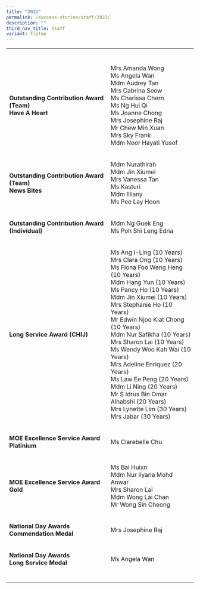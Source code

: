 ```yaml
---
title: "2022"
permalink: /success-stories/staff/2022/
description: ""
third_nav_title: Staff
variant: tiptap
---
```

<table><tbody><tr><th rowspan="1" colspan="1"><p></p></th><th rowspan="1" colspan="1"><p></p></th></tr><tr><td rowspan="1" colspan="1"><p><strong>Outstanding Contribution Award (Team)<br>Have A Heart</strong></p></td><td rowspan="1" colspan="1"><p>Mrs Amanda Wong<br>Ms Angela Wan<br>Mdm Audrey Tan<br>Mrs Cabrina Seow<br>Ms Charissa Chern<br>Ms Ng Hui Qi<br>Ms Joanne Chong<br>Mrs Josephine Raj<br>Mr Chew Min Xuan<br>Mrs Sky Frank<br>Mdm Noor Hayati Yusof</p></td></tr><tr><td rowspan="1" colspan="1"><p><strong>Outstanding Contribution Award (Team)<br>News Bites</strong></p></td><td rowspan="1" colspan="1"><p>Mdm Nurathirah<br>Mdm Jin Xiumei<br>Mrs Vanessa Tan<br>Ms Kasturi<br>Mdm Illiany<br>Ms Pee Lay Hoon</p></td></tr><tr><td rowspan="1" colspan="1"><p><strong>Outstanding Contribution Award (Individual)</strong></p></td><td rowspan="1" colspan="1"><p></p><p>Mdm Ng Guek Eng<br>Ms Poh Shi Leng Edna</p></td></tr><tr><td rowspan="1" colspan="1"><p><strong>Long Service Award (CHIJ)</strong></p></td><td rowspan="1" colspan="1"><p>Ms Ang I-Ling (10 Years) <br>Mrs Clara Ong (10 Years) <br>Ms Fiona Foo Weng Heng (10 Years) <br>Mdm Hang Yun (10 Years) <br>Ms Pancy Ho (10 Years) <br>Mdm Jin Xiumei (10 Years) <br>Mrs Stephanie Ho (10 Years) <br>Mr Edwin Njoo Kiat Chong (10 Years) <br>Mdm Nur Safikha (10 Years) <br>Mrs Sharon Lai (10 Years) <br>Ms Wendy Woo Kah Wai (10 Years) <br>Mrs Adeline Enriquez (20 Years) <br>Ms Law Ee Peng (20 Years) <br>Mdm Li Ning (20 Years) <br>Mr S Idrus Bin Omar Alhabshi (20 Years) <br>Mrs Lynette Lim (30 Years) <br>Mrs Jabar (30 Years)</p></td></tr><tr><td rowspan="1" colspan="1"><p><strong>MOE Excellence Service Award<br>Platinium</strong></p></td><td rowspan="1" colspan="1"><p>Ms Clarebelle Chu</p></td></tr><tr><td rowspan="1" colspan="1"><p><strong>MOE Excellence Service Award<br>Gold</strong></p></td><td rowspan="1" colspan="1"><p>Ms Bai Huixn <br>Mdm Nur Ilyana Mohd Anwar <br>Mrs Sharon Lai <br>Mdm Wong Lai Chan <br>Mr Wong Sin Cheong</p></td></tr><tr><td rowspan="1" colspan="1"><p><strong>National Day Awards<br>Commendation Medal</strong></p></td><td rowspan="1" colspan="1"><p>Mrs Josephine Raj</p></td></tr><tr><td rowspan="1" colspan="1"><p><strong>National Day Awards<br>Long Service Medal</strong></p></td><td rowspan="1" colspan="1"><p>Ms Angela Wan</p></td></tr><tr><td rowspan="1" colspan="1"><p></p></td><td rowspan="1" colspan="1"><p></p></td></tr></tbody></table><p></p>
